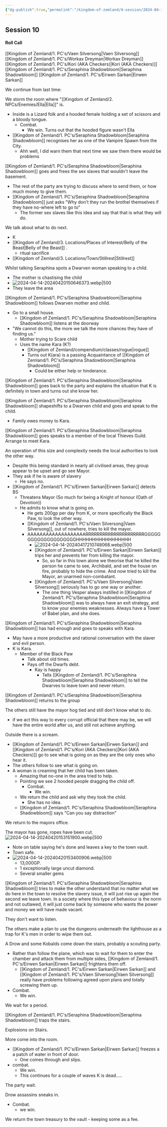 ```yaml
---
{"dg-publish":true,"permalink":"/kingdom-of-zemland/4-session/2024-04-14/","tags":["Session_Note"]}
---
```




## Session 10

#### Roll Call
[[Kingdom of Zemland/1. PC's/Vaen Silversong\|Vaen Silversong]] 
[[Kingdom of Zemland/1. PC's/Workax Dreyman\|Workax Dreyman]] 
[[Kingdom of Zemland/1. PC's/Kori (AKA Checkers)\|Kori (AKA Checkers)]] 
[[Kingdom of Zemland/1. PC's/Seraphina Shadowbloom\|Seraphina Shadowbloom]] 
[[Kingdom of Zemland/1. PC's/Eirwen Sarkan\|Eirwen Sarkan]] 

We continue from last time:

We storm the room where "[[Kingdom of Zemland/2. NPCs/Enemies/Ella\|Ella]]" is.
 - Inside is a Lizard folk and a hooded female holding a set of scissors and a bloody tongue.
	- Combat.
		- We win.
Turns out that the hooded figure wasn't Ella
- [[Kingdom of Zemland/1. PC's/Seraphina Shadowbloom\|Seraphina Shadowbloom]]  recognises her as one of the Vampire Spawn from the City.
	- Ahh well, I did warn them that next time we saw them there would be problems

[[Kingdom of Zemland/1. PC's/Seraphina Shadowbloom\|Seraphina Shadowbloom]]  goes and frees the sex slaves that wouldn't leave the basement.
 - The rest of the party are trying to discuss where to send them, or how much money to give them.
 - [[Kingdom of Zemland/1. PC's/Seraphina Shadowbloom\|Seraphina Shadowbloom]]  just asks "Why don't they run the brothel themselves if they have no-where left to go to"
	 - The former sex slaves like this idea and say that that is what they will do.

We talk about what to do next.
- K
- [[Kingdom of Zemland/3. Locations/Places of Interest/Belly of the Beast\|Belly of the Beast]] .
	- ritual sacrifice
- [[Kingdom of Zemland/3. Locations/Town/Stillrest\|Stillrest]] 

Whilst talking Seraphina spots a Dwarven woman speaking to a child.
- The mother is chastising the child
- ![2024-04-14-20240420150646373.webp|500](/img/user/Kingdom%20of%20Zemland/z_Attachments/2024-04-14-20240420150646373.webp)
- They leave the area

[[Kingdom of Zemland/1. PC's/Seraphina Shadowbloom\|Seraphina Shadowbloom]]  follows Dwarven mother and child.
- Go to a small house.
	- [[Kingdom of Zemland/1. PC's/Seraphina Shadowbloom\|Seraphina Shadowbloom]]  listens at the doorway
- "We cannot do this, the more we talk the more chances they have of finding us."
	- Mother trying to Scare child 
	- Uses the name Kara (K?)
		- [[Kingdom of Zemland/compendium/classes/rogue\|rogue]] 
		- Turns out K(ara) is a passing Acquaintance of [[Kingdom of Zemland/1. PC's/Seraphina Shadowbloom\|Seraphina Shadowbloom]] 
			- Could be either help or hinderance.

[[Kingdom of Zemland/1. PC's/Seraphina Shadowbloom\|Seraphina Shadowbloom]]  goes back to the party and explains the situation that K is definitely in town and turns out she know her.

[[Kingdom of Zemland/1. PC's/Seraphina Shadowbloom\|Seraphina Shadowbloom]] shapeshifts to a Dwarven child and goes and speak to the child.
- Family owes money to Kara.

[[Kingdom of Zemland/1. PC's/Seraphina Shadowbloom\|Seraphina Shadowbloom]]  goes speaks to a member of the local Thieves Guild.  Arrange to meet Kara.

An operation of this size and complexity needs the local authorities to look the other way.
 - Despite this being standard in nearly all civilised areas, they group appear to be upset and go see Mayor.
- They ask if he is aware of slavery
	- He says no.
- [[Kingdom of Zemland/1. PC's/Eirwen Sarkan\|Eirwen Sarkan]]  detects BS
	- Threatens Mayor (So much for being a Knight of honour (Oath of Devotion))
	- He admits to know what is going on.
		- He gets 200gp per day from K, or more specifically the Black Paw, to look the other way.
		- [[Kingdom of Zemland/1. PC's/Vaen Silversong\|Vaen Silversong]], out of nowhere, tries to kill the mayor. 
		- AAAAAAAAAAAAAAAAAAARRRRRRRRRRRRRRRRRRRRRGGGGGGGGGGGGGGGGGGGGHHHHHHHHHHHHHHHHH
			- ![2024-04-14-20240417210748068.webp|500](/img/user/Kingdom%20of%20Zemland/z_Attachments/2024-04-14-20240417210748068.webp)
			- [[Kingdom of Zemland/1. PC's/Eirwen Sarkan\|Eirwen Sarkan]]  trips her and prevents her from killing the mayor.
				- So, so far in this town alone we theorise that he killed the person he came to see, Archibald, and set the house on fire, probably to hide the crime.  And now tried to kill the Mayor, an unarmed non-combatant.
			- [[Kingdom of Zemland/1. PC's/Vaen Silversong\|Vaen Silversong]] seriously has to go one way or another.
				- The one thing Vesper always instilled in [[Kingdom of Zemland/1. PC's/Seraphina Shadowbloom\|Seraphina Shadowbloom]] was to always have an exit strategy, and to know your enemies weaknesses.  Always have a Tower of Babel plan, and she does.

[[Kingdom of Zemland/1. PC's/Seraphina Shadowbloom\|Seraphina Shadowbloom]] has had enough and goes to speaks with Kara.
- May have a more productive and rational conversation with the slaver and evil person.
- K is Kara.
	- Member of the Black Paw	
		- Talk about old times.
		- Pays off the Dwarfs debt.
			- Kay is happy
				- Tells [[Kingdom of Zemland/1. PC's/Seraphina Shadowbloom\|Seraphina Shadowbloom]] to tell the Dwarves to leave town and never return.

[[Kingdom of Zemland/1. PC's/Seraphina Shadowbloom\|Seraphina Shadowbloom]]  returns to the group

The others still have the mayor hog tied and still don't know what to do.
- if we act this way to every corrupt official that there may be, we will have the entire world after us, and still not achieve anything.

Outside there is a scream.
- [[Kingdom of Zemland/1. PC's/Eirwen Sarkan\|Eirwen Sarkan]]  and [[Kingdom of Zemland/1. PC's/Kori (AKA Checkers)\|Kori (AKA Checkers)]] go to see what is going on as they are the only ones who hear it.
- The others follow to see what is going on.
- A woman is creaming that her child has been taken.
	- Amazing that no-one in the area tried to help.
	- Pointing we see 2 hooded people dragging the child off.
		- Combat.
			- We win.
	- We return the child and ask why they took the child.
		- She has no idea.
	- [[Kingdom of Zemland/1. PC's/Seraphina Shadowbloom\|Seraphina Shadowbloom]] says "Can you say distraction"

We return to the mayors office.

The mayor has gone, ropes have been cut.
![2024-04-14-20240420153151900.webp|500](/img/user/Kingdom%20of%20Zemland/z_Attachments/2024-04-14-20240420153151900.webp)
- Note on table saying he's done and leaves a key to the town vault.
- Town safe.
- ![2024-04-14-20240420153400906.webp|500](/img/user/Kingdom%20of%20Zemland/z_Attachments/2024-04-14-20240420153400906.webp)
	- 13,000GP.
	- 1 exceptionally large uncut diamond.
	- Several smaller gems


[[Kingdom of Zemland/1. PC's/Seraphina Shadowbloom\|Seraphina Shadowbloom]]  tries to make the other understand that no matter what we do here in the town to resolve the slavery issue, it will just rise up again the second we leave town.  In a society where this type of behaviour is the norm and not outlawed, it will just come back by someone who wants the power and money we will have made vacant.

They don't want to listen.

The others make a plan to use the dungeons underneath the lighthouse as a trap for K's men in order to wipe them out.

A Drow and some Kobalds come down the stairs, probably a scouting party.  
- Rather than follow the plane, which was to wait for them to enter the chamber and attack them from multiple sides, [[Kingdom of Zemland/1. PC's/Eirwen Sarkan\|Eirwen Sarkan]] frightens them off.
	- [[Kingdom of Zemland/1. PC's/Eirwen Sarkan\|Eirwen Sarkan]]  and [[Kingdom of Zemland/1. PC's/Vaen Silversong\|Vaen Silversong]]  really have problems following agreed upon plans and totally screwing them up.
- Combat.
	- We win.

We wait for a period.

[[Kingdom of Zemland/1. PC's/Seraphina Shadowbloom\|Seraphina Shadowbloom]] traps the stairs.

Explosions on Stairs.

More come into the room.
- [[Kingdom of Zemland/1. PC's/Eirwen Sarkan\|Eirwen Sarkan]]  freezes a a patch of water in front of door.
	- One comes through and slips.
- combat.
	- We win.
	- This continues for a couple of waves
K is dead.....

The party wait.

Drow assassins sneaks in.
- Combat.
	- we win.

We return the town treasury to the vault - keeping some as a fee.



